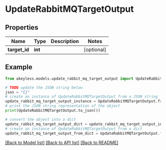# UpdateRabbitMQTargetOutput


## Properties

Name | Type | Description | Notes
------------ | ------------- | ------------- | -------------
**target_id** | **int** |  | [optional] 

## Example

```python
from akeyless.models.update_rabbit_mq_target_output import UpdateRabbitMQTargetOutput

# TODO update the JSON string below
json = "{}"
# create an instance of UpdateRabbitMQTargetOutput from a JSON string
update_rabbit_mq_target_output_instance = UpdateRabbitMQTargetOutput.from_json(json)
# print the JSON string representation of the object
print(UpdateRabbitMQTargetOutput.to_json())

# convert the object into a dict
update_rabbit_mq_target_output_dict = update_rabbit_mq_target_output_instance.to_dict()
# create an instance of UpdateRabbitMQTargetOutput from a dict
update_rabbit_mq_target_output_from_dict = UpdateRabbitMQTargetOutput.from_dict(update_rabbit_mq_target_output_dict)
```
[[Back to Model list]](../README.md#documentation-for-models) [[Back to API list]](../README.md#documentation-for-api-endpoints) [[Back to README]](../README.md)


